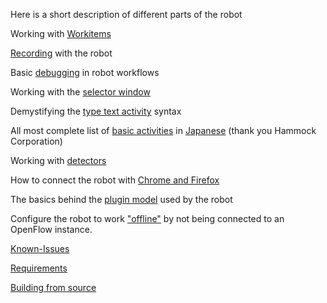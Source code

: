 Here is a short description of different parts of the robot

Working with [Workitems](https://github.com/open-rpa/openrpa/wiki/Workitems)

[Recording](https://openrpa.openrpa.dk/pages/recording) with the robot

Basic [debugging](https://openrpa.openrpa.dk/pages/debugging) in robot workflows

Working with the [selector window](https://openrpa.openrpa.dk/pages/selector-window)

Demystifying the [type text activity](https://openrpa.openrpa.dk/pages/typetext-syntax) syntax 

All most complete list of [basic activities](https://openrpa.openrpa.dk/pages/activities) in [Japanese](https://openrpa.openrpa.dk/pages/activities.jp) (thank you Hammock Corporation)

Working with [detectors](https://openrpa.openrpa.dk/pages/detectors)

How to connect the robot with [Chrome and Firefox](https://openrpa.openrpa.dk/pages/nativemessaging)

The basics behind the [plugin model](https://openrpa.openrpa.dk/pages/plugin-model) used by the robot


Configure the robot to work ["offline"](https://openrpa.openrpa.dk/pages/offline) by not being connected to an OpenFlow instance.

[Known-Issues](https://github.com/open-rpa/openrpa/wiki/Known-Issues)

[Requirements](https://github.com/open-rpa/openrpa/wiki/Requirements)

[Building from source](https://github.com/open-rpa/openrpa/wiki/Building-from-source-notes)

